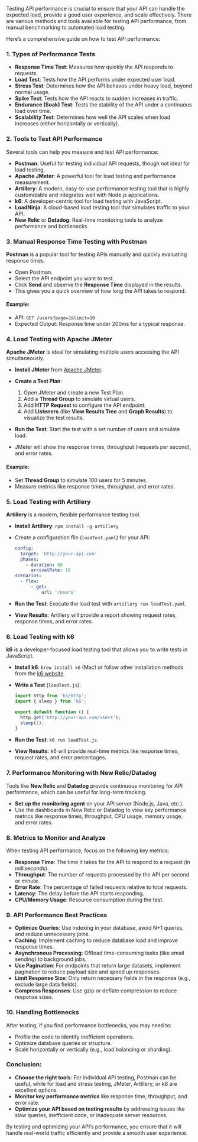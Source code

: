 Testing API performance is crucial to ensure that your API can handle the expected load, provide a good user experience, and scale effectively. There are various methods and tools available for testing API performance, from manual benchmarking to automated load testing.

Here’s a comprehensive guide on how to test API performance:

### 1. **Types of Performance Tests**

- **Response Time Test**: Measures how quickly the API responds to requests.
- **Load Test**: Tests how the API performs under expected user load.
- **Stress Test**: Determines how the API behaves under heavy load, beyond normal usage.
- **Spike Test**: Tests how the API reacts to sudden increases in traffic.
- **Endurance (Soak) Test**: Tests the stability of the API under a continuous load over time.
- **Scalability Test**: Determines how well the API scales when load increases (either horizontally or vertically).

### 2. **Tools to Test API Performance**

Several tools can help you measure and test API performance:

- **Postman**: Useful for testing individual API requests, though not ideal for load testing.
- **Apache JMeter**: A powerful tool for load testing and performance measurement.
- **Artillery**: A modern, easy-to-use performance testing tool that is highly customizable and integrates well with Node.js applications.
- **k6**: A developer-centric tool for load testing with JavaScript.
- **LoadNinja**: A cloud-based load testing tool that simulates traffic to your API.
- **New Relic** or **Datadog**: Real-time monitoring tools to analyze performance and bottlenecks.

### 3. **Manual Response Time Testing with Postman**

**Postman** is a popular tool for testing APIs manually and quickly evaluating response times.

- Open Postman.
- Select the API endpoint you want to test.
- Click **Send** and observe the **Response Time** displayed in the results.
- This gives you a quick overview of how long the API takes to respond.

#### Example:

- API: `GET /users?page=1&limit=10`
- Expected Output: Response time under 200ms for a typical response.

### 4. **Load Testing with Apache JMeter**

**Apache JMeter** is ideal for simulating multiple users accessing the API simultaneously.

- **Install JMeter** from [Apache JMeter](https://jmeter.apache.org/).
- **Create a Test Plan**:

  1.  Open JMeter and create a new Test Plan.
  2.  Add a **Thread Group** to simulate virtual users.
  3.  Add **HTTP Request** to configure the API endpoint.
  4.  Add **Listeners** (like **View Results Tree** and **Graph Results**) to visualize the test results.

- **Run the Test**: Start the test with a set number of users and simulate load.
- JMeter will show the response times, throughput (requests per second), and error rates.

#### Example:

- Set **Thread Group** to simulate 100 users for 5 minutes.
- Measure metrics like response times, throughput, and error rates.

### 5. **Load Testing with Artillery**

**Artillery** is a modern, flexible performance testing tool.

- **Install Artillery**: `npm install -g artillery`
- Create a configuration file (`loadTest.yaml`) for your API:

  ```yaml
  config:
    target: 'http://your-api.com'
    phases:
      - duration: 60
        arrivalRate: 10
  scenarios:
    - flow:
        - get:
            url: '/users'
  ```

- **Run the Test**: Execute the load test with `artillery run loadTest.yaml`.
- **View Results**: Artillery will provide a report showing request rates, response times, and error rates.

### 6. **Load Testing with k6**

**k6** is a developer-focused load testing tool that allows you to write tests in JavaScript.

- **Install k6**: `brew install k6` (Mac) or follow other installation methods from the [k6 website](https://k6.io/docs/getting-started/installation).
- **Write a Test** (`loadTest.js`):

  ```javascript
  import http from 'k6/http';
  import { sleep } from 'k6';

  export default function () {
    http.get('http://your-api.com/users');
    sleep(1);
  }
  ```

- **Run the Test**: `k6 run loadTest.js`
- **View Results**: k6 will provide real-time metrics like response times, request rates, and error percentages.

### 7. **Performance Monitoring with New Relic/Datadog**

Tools like **New Relic** and **Datadog** provide continuous monitoring for API performance, which can be useful for long-term tracking.

- **Set up the monitoring agent** on your API server (Node.js, Java, etc.).
- Use the dashboards in New Relic or Datadog to view key performance metrics like response times, throughput, CPU usage, memory usage, and error rates.

### 8. **Metrics to Monitor and Analyze**

When testing API performance, focus on the following key metrics:

- **Response Time**: The time it takes for the API to respond to a request (in milliseconds).
- **Throughput**: The number of requests processed by the API per second or minute.
- **Error Rate**: The percentage of failed requests relative to total requests.
- **Latency**: The delay before the API starts responding.
- **CPU/Memory Usage**: Resource consumption during the test.

### 9. **API Performance Best Practices**

- **Optimize Queries**: Use indexing in your database, avoid N+1 queries, and reduce unnecessary joins.
- **Caching**: Implement caching to reduce database load and improve response times.
- **Asynchronous Processing**: Offload time-consuming tasks (like email sending) to background jobs.
- **Use Pagination**: For endpoints that return large datasets, implement pagination to reduce payload size and speed up responses.
- **Limit Response Size**: Only return necessary fields in the response (e.g., exclude large data fields).
- **Compress Responses**: Use gzip or deflate compression to reduce response sizes.

### 10. **Handling Bottlenecks**

After testing, if you find performance bottlenecks, you may need to:

- Profile the code to identify inefficient operations.
- Optimize database queries or structure.
- Scale horizontally or vertically (e.g., load balancing or sharding).

### Conclusion:

- **Choose the right tools**: For individual API testing, Postman can be useful, while for load and stress testing, JMeter, Artillery, or k6 are excellent options.
- **Monitor key performance metrics** like response time, throughput, and error rate.
- **Optimize your API based on testing results** by addressing issues like slow queries, inefficient code, or inadequate server resources.

By testing and optimizing your API’s performance, you ensure that it will handle real-world traffic efficiently and provide a smooth user experience.
